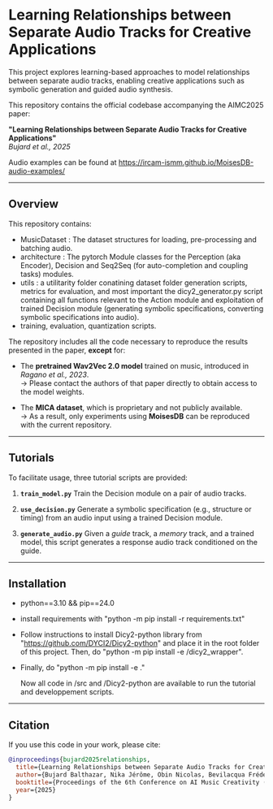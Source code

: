 # Learning Relationships between Separate Audio Tracks for Creative Applications

This project explores learning-based approaches to model relationships between separate audio tracks, enabling creative applications such as symbolic generation and guided audio synthesis.

This repository contains the official codebase accompanying the AIMC2025 paper:

**"Learning Relationships between Separate Audio Tracks for Creative Applications"**  
*Bujard et al., 2025*

Audio examples can be found at https://ircam-ismm.github.io/MoisesDB-audio-examples/

---

## Overview

This repository contains:
- MusicDataset : The dataset structures for loading, pre-processing and batching audio.
- architecture : The pytorch Module classes for the Perception (aka Encoder), Decision and Seq2Seq (for auto-completion and coupling tasks) modules.
- utils : a utilitarity folder conatining dataset folder generation scripts, metrics for evaluation, and most important the dicy2_generator.py script containing all functions relevant to the Action module and exploitation of trained Decision module (generating symbolic specifications, converting symbolic specifications into audio).
- training, evaluation, quantization scripts.

The repository includes all the code necessary to reproduce the results presented in the paper, **except** for:

- The **pretrained Wav2Vec 2.0 model** trained on music, introduced in *Ragano et al., 2023*.  
  → Please contact the authors of that paper directly to obtain access to the model weights.

- The **MICA dataset**, which is proprietary and not publicly available.  
  → As a result, only experiments using **MoisesDB** can be reproduced with the current repository.

---

## Tutorials

To facilitate usage, three tutorial scripts are provided:

1. **`train_model.py`**
   Train the Decision module on a pair of audio tracks.

2. **`use_decision.py`**
   Generate a symbolic specification (e.g., structure or timing) from an audio input using a trained Decision module.

3. **`generate_audio.py`**
   Given a *guide* track, a *memory* track, and a trained model, this script generates a response audio track conditioned on the guide.

---
## Installation
- python==3.10 && pip==24.0
- install requirements with "python -m pip install -r requirements.txt"
- Follow instructions to install Dicy2-python library from "https://github.com/DYCI2/Dicy2-python" and place it in the root folder of this project. Then, do "python -m pip install -e /dicy2_wrapper".
- Finally, do "python -m pip install -e ."

  Now all code in /src and /Dicy2-python are available to run the tutorial and developpement scripts.
---

## Citation

If you use this code in your work, please cite:

```bibtex
@inproceedings{bujard2025relationships,
  title={Learning Relationships between Separate Audio Tracks for Creative Applications},
  author={Bujard Balthazar, Nika Jérôme, Obin Nicolas, Bevilacqua Frédéric},
  booktitle={Proceedings of the 6th Conference on AI Music Creativity (AIMC 2025)},
  year={2025}
}
